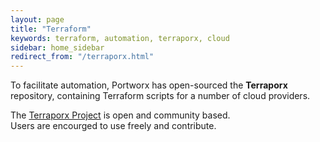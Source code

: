 ```yaml
---
layout: page
title: "Terraform"
keywords: terraform, automation, terraporx, cloud
sidebar: home_sidebar
redirect_from: "/terraporx.html"
---
```


To facilitate automation, Portworx has open-sourced the **Terraporx** repository, containing
Terraform scripts for a number of cloud providers.

The [Terraporx Project](https://github.com/portworx/terraporx) is open and community based.  
Users are encourged to use freely and contribute.



